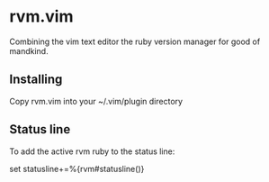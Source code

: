 # rvm.vim

Combining the vim text editor the ruby version manager for good of mandkind.

## Installing

Copy rvm.vim into your ~/.vim/plugin directory

## Status line

To add the active rvm ruby to the status line:

   set statusline+=%{rvm#statusline()}

